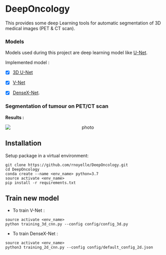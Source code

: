 # DeepOncology

This provides some deep Learning tools for automatic segmentation of 3D medical images (PET & CT scan).

### Models
Models used during this project are deep learning model like [U-Net](https://arxiv.org/abs/1505.04597). 

Implemented model :

- [x] [3D U-Net](https://arxiv.org/abs/1606.06650)
- [x] [V-Net](https://arxiv.org/abs/1606.04797)
- [x] [DenseX-Net](https://ieeexplore.ieee.org/stamp/stamp.jsp?arnumber=8946601).


### Segmentation of tumour on PET/CT scan

**Results :**

<p align="center">
<img style="display: block; margin: auto;" alt="photo" src="./GIF_example_segmentation.gif">
</p>


##  Installation
Setup package in a virtual environment:
```
git clone https://github.com/rnoyelle/DeepOncology.git
cd DeepOncology
conda create --name <env_name> python=3.7
source activate <env_name>
pip install -r requirements.txt
```

## Train new model
- To train V-Net :
```
source activate <env_name>
python training_3d_cnn.py --config config/config_3d.py
```
- To train DenseX-Net :
```
source activate <env_name>
python3 training_2d_cnn.py --config config/default_config_2d.json 
```



